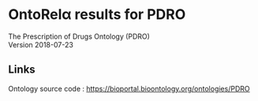 # OntoRelα results for PDRO
The Prescription of Drugs Ontology (PDRO)  
Version 2018-07-23
## Links
Ontology source code : https://bioportal.bioontology.org/ontologies/PDRO
